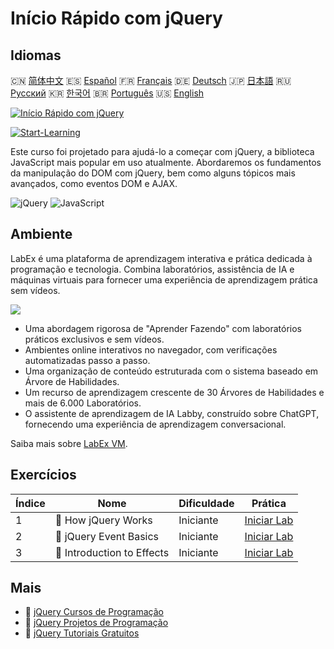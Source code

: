 # Início Rápido com jQuery

## Idiomas

🇨🇳 [简体中文](README_zh.md) 🇪🇸 [Español](README_es.md) 🇫🇷 [Français](README_fr.md) 🇩🇪 [Deutsch](README_de.md) 🇯🇵 [日本語](README_ja.md) 🇷🇺 [Русский](README_ru.md) 🇰🇷 [한국어](README_ko.md) 🇧🇷 [Português](README_pt.md) 🇺🇸 [English](README.md) 

[![Início Rápido com jQuery](https://cover-creator.labex.io/quick-start-with-jquery.png?lang=pt)](https://labex.io/pt/courses/quick-start-with-jquery)

[![Start-Learning](https://img.shields.io/badge/Start-Learning-whitesmoke?style=for-the-badge)](https://labex.io/pt/courses/quick-start-with-jquery)

Este curso foi projetado para ajudá-lo a começar com jQuery, a biblioteca JavaScript mais popular em uso atualmente. Abordaremos os fundamentos da manipulação do DOM com jQuery, bem como alguns tópicos mais avançados, como eventos DOM e AJAX.

![jQuery](https://img.shields.io/badge/jQuery-whitesmoke?style=for-the-badge&logo=jquery)
![JavaScript](https://img.shields.io/badge/JavaScript-whitesmoke?style=for-the-badge&logo=javascript)


## Ambiente

LabEx é uma plataforma de aprendizagem interativa e prática dedicada à programação e tecnologia. Combina laboratórios, assistência de IA e máquinas virtuais para fornecer uma experiência de aprendizagem prática sem vídeos.

![](https://tutorial-screenshot.getvm.io/images/vm-1725247253.png)

- Uma abordagem rigorosa de "Aprender Fazendo" com laboratórios práticos exclusivos e sem vídeos.
- Ambientes online interativos no navegador, com verificações automatizadas passo a passo.
- Uma organização de conteúdo estruturada com o sistema baseado em Árvore de Habilidades.
- Um recurso de aprendizagem crescente de 30 Árvores de Habilidades e mais de 6.000 Laboratórios.
- O assistente de aprendizagem de IA Labby, construído sobre ChatGPT, fornecendo uma experiência de aprendizagem conversacional.

Saiba mais sobre [LabEx VM](https://support.labex.io/using-labex/virtual-machine).

## Exercícios

|   Índice | Nome                       | Dificuldade   | Prática                                                                                                       |
|----------|----------------------------|---------------|---------------------------------------------------------------------------------------------------------------|
|        1 | 📖 How jQuery Works        | Iniciante     | <a target='_blank' href='https://labex.io/pt/tutorials/jquery-how-jquery-works-153752'>Iniciar Lab</a>        |
|        2 | 📖 jQuery Event Basics     | Iniciante     | <a target='_blank' href='https://labex.io/pt/tutorials/jquery-jquery-event-basics-153789'>Iniciar Lab</a>     |
|        3 | 📖 Introduction to Effects | Iniciante     | <a target='_blank' href='https://labex.io/pt/tutorials/jquery-introduction-to-effects-153791'>Iniciar Lab</a> |

## Mais

- 🔗 [jQuery Cursos de Programação](https://github.com/labex-labs/awesome-programming-courses)
- 🔗 [jQuery Projetos de Programação](https://github.com/labex-labs/awesome-programming-projects)
- 🔗 [jQuery Tutoriais Gratuitos](https://github.com/labex-labs/jquery-free-tutorials)

